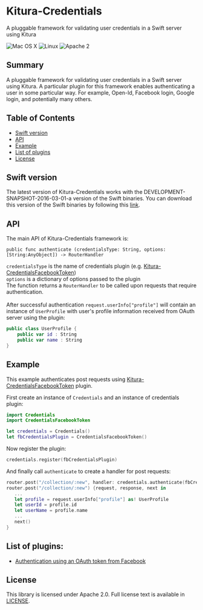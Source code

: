 # Kitura-Credentials
A pluggable framework for validating user credentials in a Swift server using Kitura

![Mac OS X](https://img.shields.io/badge/os-Mac%20OS%20X-green.svg?style=flat)
![Linux](https://img.shields.io/badge/os-linux-green.svg?style=flat)
![Apache 2](https://img.shields.io/badge/license-Apache2-blue.svg?style=flat)

## Summary
A pluggable framework for validating user credentials in a Swift server using Kitura. A particular plugin for this framework enables authenticating a user in some particular way. For example, Open-Id, Facebook login, Google login, and potentially many others.   


## Table of Contents
* [Swift version](#swift-version)
* [API](#api)
* [Example](#example)
* [List of plugins](#list-of-plugins)
* [License](#license)

## Swift version
The latest version of Kitura-Credentials works with the DEVELOPMENT-SNAPSHOT-2016-03-01-a version of the Swift binaries. You can download this version of the Swift binaries by following this [link](https://swift.org/download/).

## API

The main API of Kitura-Credentials framework is:

```
public func authenticate (credentialsType: String, options: [String:AnyObject]) -> RouterHandler
```

`credentialsType` is the name of credentials plugin (e.g. [Kitura-CredentialsFacebookToken](https://github.com/IBM-Swift/Kitura-CredentialsFacebookToken))
<br>
`options` is a dictionary of options passed to the plugin
<br>
The function returns a `RouterHandler` to be called upon requests that require authentication.
<br>
<br>
After successful authentication `request.userInfo["profile"]` will contain an instance of `UserProfile` with user's profile information received from OAuth server using the plugin:
```swift
public class UserProfile {
    public var id : String
    public var name : String
}
```

## Example

This example authenticates post requests using [Kitura-CredentialsFacebookToken](https://github.com/IBM-Swift/Kitura-CredentialsFacebookToken) plugin.

First create an instance of `Credentials` and an instance of credentials plugin:

```swift
import Credentials
import CredentialsFacebookToken

let credentials = Credentials()
let fbCredentialsPlugin = CredentialsFacebookToken()
```
Now register the plugin:
```swift
credentials.register(fbCredentialsPlugin)
```

And finally call `authenticate` to create a handler for post requests:

```swift
router.post("/collection/:new", handler: credentials.authenticate(fbCredentialsPlugin.name, options: [:]))
router.post("/collection/:new") {request, response, next in
   ...
   let profile = request.userInfo["profile"] as! UserProfile
   let userId = profile.id
   let userName = profile.name
   ...
   next()
}
```

## List of plugins:
* [Authentication using an OAuth token from Facebook](https://github.com/IBM-Swift/Kitura-CredentialsFacebookToken)

## License
This library is licensed under Apache 2.0. Full license text is available in [LICENSE](LICENSE.txt).
